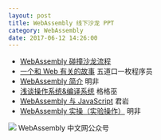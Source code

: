 ```yaml
---
layout: post
title: WebAssembly 线下沙龙 PPT
category: WebAssembly
date: 2017-06-12 14:26:00
---
```


- [WebAssembly 碰撞沙龙流程](https://ppt.baomitu.com/d/75c6af9a)
- [一个和 Web 有关的故事](https://ppt.baomitu.com/d/9eef9cf9) 五道口一枚程序员
- [WebAssembly 简介](https://ppt.baomitu.com/d/7a7d7dac) 明非
- [浅谈操作系统&编译系统](https://ppt.baomitu.com/d/248b9864#/) 格格巫
- [WebAssembly 与 JavaScript](https://ppt.baomitu.com/d/2a24e3cb#/) 君岩
- [WebAssembly 实操（实验操作）](https://ppt.baomitu.com/d/fbaac088) 明非

![](http://p3.qhimg.com/t014a60a2918ad164ab.jpg)
WebAssembly 中文网公众号